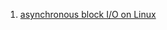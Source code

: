  1. [asynchronous block I/O on Linux][1]
 
[1]: https://stackoverflow.com/questions/13407542/is-there-really-no-asynchronous-block-i-o-on-linux
